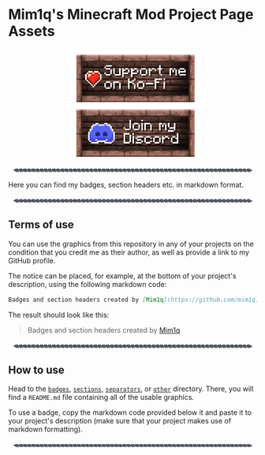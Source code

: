 # Mim1q's Minecraft Mod Project Page Assets

<center>

[![Support me on Ko-Fi](https://raw.githubusercontent.com/mim1q/ModPageAssets/main/badges/ko-fi.png)](https://ko-fi.com/mim1q) [![Join my Discord](https://raw.githubusercontent.com/mim1q/ModPageAssets/main/badges/discord.png)](#)

</center>

![Chain separator](https://raw.githubusercontent.com/mim1q/ModPageAssets/main/separators/chain.png)

Here you can find my badges, section headers etc. in markdown format.

![Chain separator](https://raw.githubusercontent.com/mim1q/ModPageAssets/main/separators/chain.png)

## Terms of use

You can use the graphics from this repository in any of your projects on the condition that you credit me as their author, as well as provide a link to my GitHub profile.

The notice can be placed, for example, at the bottom of your project's description, using the following markdown code:

```markdown
Badges and section headers created by [Mim1q](https://github.com/mim1q)
```

The result should look like this:

> Badges and section headers created by [Mim1q](https://github.com/mim1q)

![Chain separator](https://raw.githubusercontent.com/mim1q/ModPageAssets/main/separators/chain.png)

## How to use

Head to the
[`badges`](https://github.com/mim1q/ModPageAssets/tree/main/badges),
[`sections`](https://github.com/mim1q/ModPageAssets/tree/main/sections),
[`separators`](https://github.com/mim1q/ModPageAssets/tree/main/separators),
or [`other`](https://github.com/mim1q/ModPageAssets/tree/main/other) directory.
There, you will find a `README.md` file containing all of the usable graphics.

To use a badge, copy the markdown code provided below it and paste it to your project's description (make sure that your project makes use of markdown formatting).

![Chain separator](https://raw.githubusercontent.com/mim1q/ModPageAssets/main/separators/chain.png)
